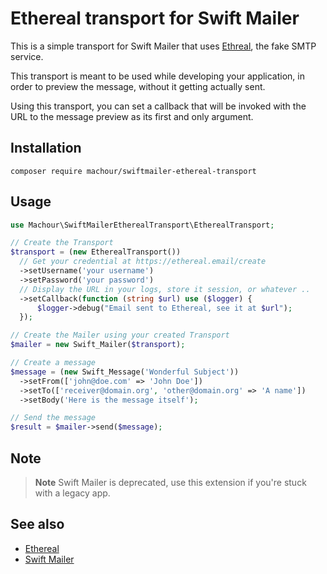 # Ethereal transport for Swift Mailer

This is a simple transport for Swift Mailer that uses [Ethreal](https://ethereal.email/), the fake SMTP service.

This transport is meant to be used while developing your application, in order to preview the message, without it getting actually sent.

Using this transport, you can set a callback that will be invoked with the URL to the message preview as its first and only argument.

## Installation

```shell
composer require machour/swiftmailer-ethereal-transport
```

## Usage

```php
use Machour\SwiftMailerEtherealTransport\EtherealTransport;

// Create the Transport
$transport = (new EtherealTransport())
  // Get your credential at https://ethereal.email/create
  ->setUsername('your username')
  ->setPassword('your password')
  // Display the URL in your logs, store it session, or whatever ..
  ->setCallback(function (string $url) use ($logger) {
      $logger->debug("Email sent to Ethereal, see it at $url");
  });

// Create the Mailer using your created Transport
$mailer = new Swift_Mailer($transport);

// Create a message
$message = (new Swift_Message('Wonderful Subject'))
  ->setFrom(['john@doe.com' => 'John Doe'])
  ->setTo(['receiver@domain.org', 'other@domain.org' => 'A name'])
  ->setBody('Here is the message itself');

// Send the message
$result = $mailer->send($message);
```


## Note

> **Note**
> Swift Mailer is deprecated, use this extension if you're stuck with a legacy app.

## See also
- [Ethereal](https://ethereal.email/)
- [Swift Mailer](https://swiftmailer.symfony.com/)
